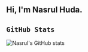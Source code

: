 ## Hi, I'm Nasrul Huda. 

## `GitHub Stats`
![Nasrul's GitHub stats](https://github-readme-stats.vercel.app/api?username=nnayz&show_icons=true&theme=transparent)
